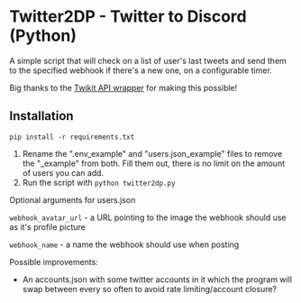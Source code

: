 # Twitter2DP - Twitter to Discord (Python)

A simple script that will check on a list of user's last tweets and send them to the specified webhook if there's a new one, on a configurable timer.

Big thanks to the [Twikit API wrapper](https://github.com/d60/twikit) for making this possible!

## Installation
``pip install -r requirements.txt``

1. Rename the ".env_example" and "users.json_example" files to remove the "_example" from both. Fill them out, there is no limit on the amount of users you can add.
2. Run the script with ``python twitter2dp.py``

Optional arguments for users.json

``webhook_avatar_url`` - a URL pointing to the image the webhook should use as it's profile picture

``webhook_name`` - a name the webhook should use when posting

Possible improvements:

* An accounts.json with some twitter accounts in it which the program will swap between every so often to avoid rate limiting/account closure?
